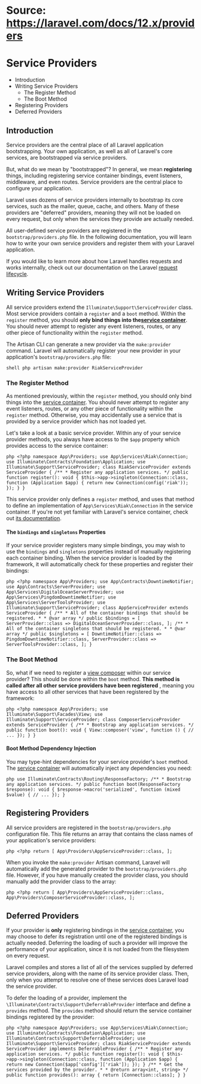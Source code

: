 # Source: https://laravel.com/docs/12.x/providers

# Service Providers

  * Introduction
  * Writing Service Providers
    * The Register Method
    * The Boot Method
  * Registering Providers
  * Deferred Providers



## Introduction

Service providers are the central place of all Laravel application bootstrapping. Your own application, as well as all of Laravel's core services, are bootstrapped via service providers.

But, what do we mean by "bootstrapped"? In general, we mean **registering** things, including registering service container bindings, event listeners, middleware, and even routes. Service providers are the central place to configure your application.

Laravel uses dozens of service providers internally to bootstrap its core services, such as the mailer, queue, cache, and others. Many of these providers are "deferred" providers, meaning they will not be loaded on every request, but only when the services they provide are actually needed.

All user-defined service providers are registered in the `bootstrap/providers.php` file. In the following documentation, you will learn how to write your own service providers and register them with your Laravel application.

If you would like to learn more about how Laravel handles requests and works internally, check out our documentation on the Laravel [request lifecycle](/docs/12.x/lifecycle).

## Writing Service Providers

All service providers extend the `Illuminate\Support\ServiceProvider` class. Most service providers contain a `register` and a `boot` method. Within the `register` method, you should **only bind things into the[service container](/docs/12.x/container)**. You should never attempt to register any event listeners, routes, or any other piece of functionality within the `register` method.

The Artisan CLI can generate a new provider via the `make:provider` command. Laravel will automatically register your new provider in your application's `bootstrap/providers.php` file:

```shell php artisan make:provider RiakServiceProvider ``` 

### The Register Method

As mentioned previously, within the `register` method, you should only bind things into the [service container](/docs/12.x/container). You should never attempt to register any event listeners, routes, or any other piece of functionality within the `register` method. Otherwise, you may accidentally use a service that is provided by a service provider which has not loaded yet.

Let's take a look at a basic service provider. Within any of your service provider methods, you always have access to the `$app` property which provides access to the service container:

```php <?php namespace App\Providers; use App\Services\Riak\Connection; use Illuminate\Contracts\Foundation\Application; use Illuminate\Support\ServiceProvider; class RiakServiceProvider extends ServiceProvider { /** * Register any application services. */ public function register(): void { $this->app->singleton(Connection::class, function (Application $app) { return new Connection(config('riak')); }); } } ``` 

This service provider only defines a `register` method, and uses that method to define an implementation of `App\Services\Riak\Connection` in the service container. If you're not yet familiar with Laravel's service container, check out [its documentation](/docs/12.x/container).

#### The `bindings` and `singletons` Properties

If your service provider registers many simple bindings, you may wish to use the `bindings` and `singletons` properties instead of manually registering each container binding. When the service provider is loaded by the framework, it will automatically check for these properties and register their bindings:

```php <?php namespace App\Providers; use App\Contracts\DowntimeNotifier; use App\Contracts\ServerProvider; use App\Services\DigitalOceanServerProvider; use App\Services\PingdomDowntimeNotifier; use App\Services\ServerToolsProvider; use Illuminate\Support\ServiceProvider; class AppServiceProvider extends ServiceProvider { /** * All of the container bindings that should be registered. * * @var array */ public $bindings = [ ServerProvider::class => DigitalOceanServerProvider::class, ]; /** * All of the container singletons that should be registered. * * @var array */ public $singletons = [ DowntimeNotifier::class => PingdomDowntimeNotifier::class, ServerProvider::class => ServerToolsProvider::class, ]; } ``` 

### The Boot Method

So, what if we need to register a [view composer](/docs/12.x/views#view-composers) within our service provider? This should be done within the `boot` method. **This method is called after all other service providers have been registered** , meaning you have access to all other services that have been registered by the framework:

```php <?php namespace App\Providers; use Illuminate\Support\Facades\View; use Illuminate\Support\ServiceProvider; class ComposerServiceProvider extends ServiceProvider { /** * Bootstrap any application services. */ public function boot(): void { View::composer('view', function () { // ... }); } } ``` 

#### Boot Method Dependency Injection

You may type-hint dependencies for your service provider's `boot` method. The [service container](/docs/12.x/container) will automatically inject any dependencies you need:

```php use Illuminate\Contracts\Routing\ResponseFactory; /** * Bootstrap any application services. */ public function boot(ResponseFactory $response): void { $response->macro('serialized', function (mixed $value) { // ... }); } ``` 

## Registering Providers

All service providers are registered in the `bootstrap/providers.php` configuration file. This file returns an array that contains the class names of your application's service providers:

```php <?php return [ App\Providers\AppServiceProvider::class, ]; ``` 

When you invoke the `make:provider` Artisan command, Laravel will automatically add the generated provider to the `bootstrap/providers.php` file. However, if you have manually created the provider class, you should manually add the provider class to the array:

```php <?php return [ App\Providers\AppServiceProvider::class, App\Providers\ComposerServiceProvider::class, ]; ``` 

## Deferred Providers

If your provider is **only** registering bindings in the [service container](/docs/12.x/container), you may choose to defer its registration until one of the registered bindings is actually needed. Deferring the loading of such a provider will improve the performance of your application, since it is not loaded from the filesystem on every request.

Laravel compiles and stores a list of all of the services supplied by deferred service providers, along with the name of its service provider class. Then, only when you attempt to resolve one of these services does Laravel load the service provider.

To defer the loading of a provider, implement the `\Illuminate\Contracts\Support\DeferrableProvider` interface and define a `provides` method. The `provides` method should return the service container bindings registered by the provider:

```php <?php namespace App\Providers; use App\Services\Riak\Connection; use Illuminate\Contracts\Foundation\Application; use Illuminate\Contracts\Support\DeferrableProvider; use Illuminate\Support\ServiceProvider; class RiakServiceProvider extends ServiceProvider implements DeferrableProvider { /** * Register any application services. */ public function register(): void { $this->app->singleton(Connection::class, function (Application $app) { return new Connection($app['config']['riak']); }); } /** * Get the services provided by the provider. * * @return array<int, string> */ public function provides(): array { return [Connection::class]; } } ``` 
